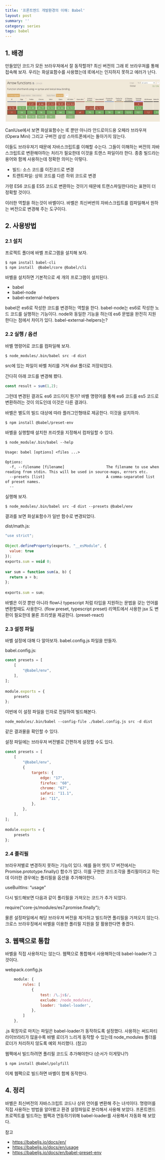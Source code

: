 ```yaml
---
title: '프론트엔드 개발환경의 이해: Babel'
layout: post
summary: ''
category: series
tags: babel
---
```


## 1. 배경

만들었던 코드가 모든 브라우져에서 잘 동작할까? 
최신 버전의 그래 IE 브라우져를 통해 접속해 보자. 
우리는 화살표함수를 사용했는데 IE에서는 인지하지 못하고 에러가 난다. 

![IE에서 에러 화면](/assets/imgs/2019/12/12/caniuse.jpg)

CanIUse에서 보면 화살표함수는 IE 뿐만 아니라 안드로이드용 오페라 브라우져(Opera Mini) 그리고 구버전 삼성 스마트폰에서는 돌아가지 않는다. 

이들도 브라우져기 때문에 자바스크립트를 이해할 수는다. 
그들이 이해하는 버전의 자바스크립트로 변환해야하는 처리가 필요한데 이것을 트랜스 파일이라 한다. 
종종 빌드라는 용어와 함께 사용하는데 정확한 의미는 이렇다. 

* 빌드: 소스 코드를 이진코드로 변경
* 트랜트파일: 상위 코드를 다른 하위 코드로 변경

가령 ES6 코드를 ES5 코드로 변환하는 것이기 때문에 트랜스파일한다라는 표현이 더 정확할 것이다. 

이러한 역할을 하는것이 바벨이다. 바벨은 최신버번의 자바스크립트를 컴파일해서 원하는 버전으로 변경해 주는 도구이다. 

## 2. 사용방법

### 2.1 설치

프로젝트 폴더에 바벨 프로그램을 설치해 보자. 

```
$ npm install babel-cli
$ npm install  @babel/core @babel/cli
```

바벨을 설치하면 기본적으로 세 개의 프로그램이 설치된다. 

* babel
* babel-node
* babel-external-helpers

babel은 es6로 작성한 코드를 변경하는 역할을 한다. 
babel-node는 es6로 작성한 노드 코드를 실행하는 기능이다. 
node와 동일한 기능을 하는데 es6 문법을 완전히 지원한다는 점에서 차이가 있다. 
babel-external-helpers는? 

### 2.2 실행 / 옵션

바벨 명령어로 코드를 컴파일해 보자.

```
$ node_modules/.bin/babel src -d dist 
```

src에 있는 파일이 바벨 처리를 거쳐 dist 폴더로 저장되었다. 

간다히 아래 코드를 변경해 봤다. 

```js
const result = sum(1,2);
```

그런데 변경된 결과도 es6 코드이지 뭔가? 
바벨 명령어를 통해 es6 코드를 es5 코드로 변환하려는 것이 의도인데 이것은 다른 결과다. 

바벨은 별도의 빌드 대상에 따라 플러그인형태로 제공한다. 이것을 설치하자. 

```
$ npm install @babel/preset-env
```

바벨을 실행할때 설치한 프리셋을 지정해서 컴파일할 수 있다. 

```
$ node_module/.bin/babel --help

Usage: babel [options] <files ...>

Options:
  -f, --filename [filename]                   The filename to use when reading from stdin. This will be used in source-maps, errors etc.
  --presets [list]                            A comma-separated list of preset names.
  --
```

실행해 보자.

```
$ node_modules/.bin/babel src -d dist --presets @babel/env
```

결과를 보면 화살표함수가 일반 함수로 변경되었다. 

dist/math.js:
```js
"use strict";

Object.defineProperty(exports, "__esModule", {
  value: true
});
exports.sum = void 0;

var sum = function sum(a, b) {
  return a + b;
};

exports.sum = sum;
```


바벨은 이것 뿐만 아니라 flow나 typescript 처럼 타입을 지원하는 문법을 갖는 언어를 변환할때도 사용한다. (flow preset, typescript preset) 리액트에서 사용한 jsx 도 변환이 필요한데 물론 프리셋을 제공한다. (preset-react)

### 2.3 설정 파일

바벨 설정에 대해 다 알아보자. babel.config.js 파일을 만들자. 

babel.config.js:
```js
const presets = [
	[
		"@babel/env",
	],
];

module.exports = {
	presets
};
```

이번에 이 설정 파일을 인자로 전달하여 빌드해본다.

```
node_modules/.bin/babel --config-file ./babel.config.js src -d dist   
```

같은 결과물을 확인할 수 있다. 

설정 파일에는 브라우져 버전별로 간편하게 설정할 수도 있다. 

```js
const presets = [
	[
		"@babel/env",
		{
			targets: {
				edge: "17",
				firefox: "60",
				chrome: "67",
				safari: "11.1",
				ie: "11",
			},
		},
	],
];

module.exports = {
	presets
};
```

### 2.4 폴리필

브라우져별로 변경하지 못하는 기능이 있다. 
예를 들어 엣지 17 버전에서는 Promise.prototype.finally() 함수가 없다. 
이를 구현한 코드조각을 폴리필이라고 하는데 이러한 경우에는 폴리필을 옵션을 추가해야한다.

useBuiltIns: “usage”

다시 빌드해보면 다음과 같이 폴리필을 가져오는 코드가 추가 되었다. 

require("core-js/modules/es7.promise.finally");

물론 설정파일에서 해당 브라우져 버전을 제거하고 빌드하면 폴리필을 가져오지 않는다. 크로스 브라우징에서 바벨을 이용한 폴리필 지원을 잘 활용한다면 좋겠다.

## 3. 웹팩으로 통합

바벨을 직접 사용하지는 않는다. 웹팩으로 통합해서 사용해하는데 babel-loader가 그것이다.

webpack.config.js
```js
	module: {
		rules: [
			{
				test: /\.js$/,
				exclude: /node_modules/,
				loader: 'babel-loader',
			},
		]
	},
```

.js 확장자로 마치는 파일은 babel-loader가 동작하도록 설정했다.  사용하는 써드파티 라이브라리가 많을수록 바벨 로더가 느리게 동작할 수 있는데 node_modules 폴더를 로더가 처리하지 않도록 예외 처리했다. (참고)

웹팩에서 빌드하려면 폴리필 코드도 추가해야한다 (순서가 이게맞나?)

```
$ npm install @babel/polyfill
```

이제 웹팩으로 빌드하면 바벨이 함께 동작한다.

## 4. 정리

바벨은 최신버전의 자바스크립트 코드나 상위 언어를 변환해 주는 녀석이다. 명령어를 직접 사용하는 방법을 알아봤고 환경 설정파일로 분리해서 사용해 보았다. 프론트엔드 프로젝트를 빌드하는 웹팩과 연동하기위해 babel-loader를 사용해서 자동화 해 보았다.

참고
* https://babeljs.io/docs/en/
* https://babeljs.io/docs/en/usage
* https://babeljs.io/docs/en/babel-preset-env

